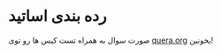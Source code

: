 # رده بندی اساتید
صورت سوال به همراه تست کیس ها رو توی [quera.org](https://quera.org/problemset/181333/) بخونین!